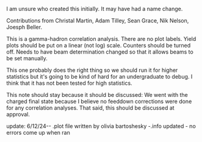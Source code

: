 I am unsure who created this initially.  It may have had a name change. 

Contributions from Christal Martin, Adam Tilley, Sean Grace, Nik Nelson, Joesph Beller.

This is a gamma-hadron correlation analysis.  There are no plot labels.
Yield plots should be put on a linear (not log) scale.
Counters should be turned off.
Needs to have beam determination changed so that it allows beams to be set manually.


This one probably does the right thing so we should run it for higher statistics but it's going to be kind of hard for an undergraduate to debug.  I think that it has not been tested for high statistics.

This note should stay because it should be discussed:
We went with the charged final state because I believe no feeddown corrections were done for any correlation analyses.  That said, this should be discussed at approval.


update: 6/12/24-- .plot file written by olivia bartoshesky 
        -.info updated 
        - no errors come up when ran